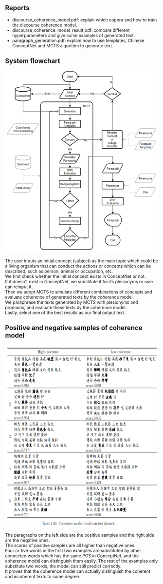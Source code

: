 ## Reports
- discourse_coherence_model.pdf: explain which copora and how to train the discourse coherence model.
- discourse_coherence_model_result.pdf: compare different hyperparameters and give some examples of generated text.
- paragraph_generation.pdf: explain how to use templates, Chinese ConceptNet and MCTS algorithm to generate text.

## System flowchart

<p align="center">
  <img width="600" height="600" src="./System_flowchart.png">
</p>

The user inputs an initial concept (subject) as the main topic which could be a living organism that can conduct the actions or concepts which can be described, such as person, animal or occupation, etc.  
We first check whether the initial concept exists in ConceptNet or not.  
If it doesn't exist in ConceptNet, we substitute it for its plesionyms or user can reinput it.  
Then we adopt MCTS to simulate different combinations of concepts and evaluate coherence of generated texts by the coherence model.  
We paraphrase the texts generated by MCTS with plesionyms and pronouns, and evaluate these texts by the coherence model.  
Lastly, select one of the best results as our final output text.

## Positive and negative samples of coherence model

<p align="center">
  <img width="680" height="600" src="./coherence_model_positive_negative_samples.png">
</p>

The paragraphs on the left side are the positive samples and the right side are the negative ones.  
The scores of positive samples are all higher than negative ones.  
Four or five words in the first two examples are substituted by other connected words which has the same POS in ConceptNet, and the coherence model can distinguish them easily.
The rest of the examples only substitute two words, the model can still predict correctly.  
It proves that the coherence model can actually distinguish the coherent and incoherent texts to some degree.
